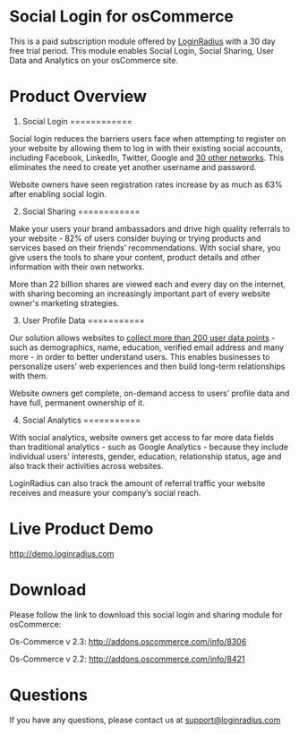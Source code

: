 Social Login for osCommerce 
===========================

This is a paid subscription module offered by <a href="http://www.loginradius.com/">LoginRadius</a> with a 30 day free trial period. This module enables Social Login, Social Sharing, User Data and Analytics on your osCommerce site.

Product Overview 
============

1. Social Login 
============

Social login reduces the barriers users face when attempting to register on your website by allowing them to log in with their existing social accounts, including Facebook, LinkedIn, Twitter, Google and <a href="http://support.loginradius.com/hc/en-us/articles/202078178-List-of-ID-providers-that-can-be-integrated-via-LoginRadius-API">30 other networks</a>. This eliminates the need to create yet another username and password.

Website owners have seen registration rates increase by as much as 63% after enabling social login.

2. Social Sharing
============

Make your users your brand ambassadors and drive high quality referrals to your website - 82% of users consider buying or trying products and services based on their friends’ recommendations. With social share, you give users the tools to share your content, product details and other information with their own networks.

More than 22 billion shares are viewed each and every day on the internet, with sharing becoming an increasingly important part of every website owner's marketing strategies.

3. User Profile Data
===========

Our solution allows websites to <a href="https://secure.loginradius.com/datapoints">collect more than 200 user data points</a> - such as demographics, name, education, verified email address and many more - in order to better understand users. This enables businesses to personalize users’ web experiences and then build long-term relationships with them.

Website owners get complete, on-demand access to users’ profile data and have full, permanent ownership of it.

4. Social Analytics
===========

With social analytics, website owners get access to far more data fields than traditional analytics - such as Google Analytics - because they include individual users' interests, gender, education, relationship status, age and also track their activities across websites.

LoginRadius can also track the amount of referral traffic your website receives and measure your company’s social reach.

Live Product Demo
==========

http://demo.loginradius.com

Download
=========
Please follow the link to download this social login and sharing module for osCommerce: 

Os-Commerce v 2.3: http://addons.oscommerce.com/info/8306

Os-Commerce v 2.2: ​http://addons.oscommerce.com/info/8421

Questions
==========

If you have any questions, please contact us at support@loginradius.com​